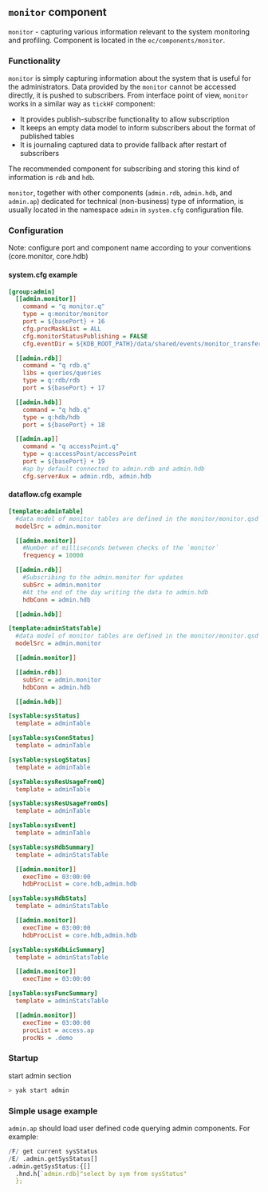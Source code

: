 ## **`monitor` component**
`monitor` - capturing various information relevant to the system monitoring and profiling.
Component is located in the `ec/components/monitor`.

### Functionality
`monitor` is simply capturing information about the system that is useful for the
administrators. Data provided by the `monitor` cannot be accessed directly, it is pushed to
subscribers. From interface point of view, `monitor` works in a similar way as `tickHF` component:

- It provides publish-subscribe functionality to allow subscription
- It keeps an empty data model to inform subscribers about the format of published tables
- It is journaling captured data to provide fallback after restart of subscribers

The recommended component for subscribing and storing this kind of information is `rdb` and `hdb`.

`monitor`, together with other components (`admin.rdb`, `admin.hdb`, and `admin.ap`)
dedicated for technical (non-business) type of information, is usually located in the namespace
`admin` in `system.cfg` configuration file.

### Configuration
Note: configure port and component name according to your conventions (core.monitor, core.hdb)

#### system.cfg example
```cfg
[group:admin]
  [[admin.monitor]]
    command = "q monitor.q"
    type = q:monitor/monitor
    port = ${basePort} + 16
    cfg.procMaskList = ALL
    cfg.monitorStatusPublishing = FALSE
    cfg.eventDir = ${KDB_ROOT_PATH}/data/shared/events/monitor_transfer/events/

  [[admin.rdb]]
    command = "q rdb.q"
    libs = queries/queries
    type = q:rdb/rdb
    port = ${basePort} + 17

  [[admin.hdb]]
    command = "q hdb.q"
    type = q:hdb/hdb
    port = ${basePort} + 18

  [[admin.ap]]                         
    command = "q accessPoint.q"         
    type = q:accessPoint/accessPoint    
    port = ${basePort} + 19
    #ap by default connected to admin.rdb and admin.hdb
    cfg.serverAux = admin.rdb, admin.hdb
```


#### dataflow.cfg example

```cfg
[template:adminTable]
  #data model of monitor tables are defined in the monitor/monitor.qsd
  modelSrc = admin.monitor

  [[admin.monitor]]
    #Number of milliseconds between checks of the `monitor`
    frequency = 10000

  [[admin.rdb]]
    #Subscribing to the admin.monitor for updates
    subSrc = admin.monitor
    #At the end of the day writing the data to admin.hdb
    hdbConn = admin.hdb

  [[admin.hdb]]

[template:adminStatsTable]
  #data model of monitor tables are defined in the monitor/monitor.qsd
  modelSrc = admin.monitor

  [[admin.monitor]]

  [[admin.rdb]]
    subSrc = admin.monitor
    hdbConn = admin.hdb

  [[admin.hdb]]

[sysTable:sysStatus]
  template = adminTable

[sysTable:sysConnStatus]
  template = adminTable

[sysTable:sysLogStatus]
  template = adminTable

[sysTable:sysResUsageFromQ]
  template = adminTable

[sysTable:sysResUsageFromOs]
  template = adminTable

[sysTable:sysEvent]
  template = adminTable

[sysTable:sysHdbSummary]
  template = adminStatsTable

  [[admin.monitor]]
    execTime = 03:00:00
    hdbProcList = core.hdb,admin.hdb

[sysTable:sysHdbStats]
  template = adminStatsTable

  [[admin.monitor]]
    execTime = 03:00:00
    hdbProcList = core.hdb,admin.hdb

[sysTable:sysKdbLicSummary]
  template = adminStatsTable

  [[admin.monitor]]
    execTime = 03:00:00

[sysTable:sysFuncSummary]
  template = adminStatsTable

  [[admin.monitor]]
    execTime = 03:00:00
    procList = access.ap
    procNs = .demo
```

### Startup
start admin section
```bash
> yak start admin
```


### Simple usage example

`admin.ap` should load user defined code querying admin components. For example:

```q
/F/ get current sysStatus
/E/ .admin.getSysStatus[]
.admin.getSysStatus:{[]
  .hnd.h[`admin.rdb]"select by sym from sysStatus"
  };
```
